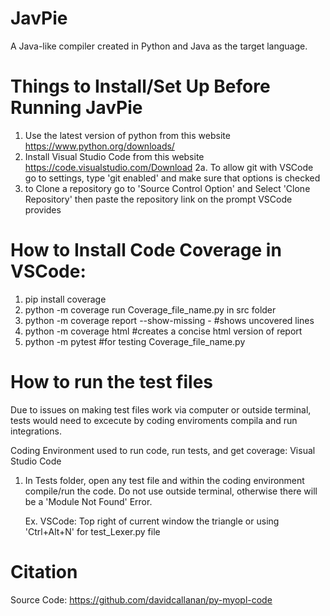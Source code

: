 # JavPie
A Java-like compiler created in Python and Java as the target language.

# Things to Install/Set Up Before Running JavPie
1. Use the latest version of python from this website https://www.python.org/downloads/
2. Install Visual Studio Code from this website https://code.visualstudio.com/Download
2a. To allow git with VSCode go to settings, type 'git enabled' and make sure that options is checked
3. to Clone a repository go to 'Source Control Option' and Select 'Clone Repository' then paste the repository link on the prompt VSCode provides


# How to Install Code Coverage in VSCode:
1. pip install coverage
2. python -m coverage run Coverage_file_name.py in src folder
3. python -m coverage report --show-missing - #shows uncovered lines
4. python -m coverage html #creates a concise html version of report
5. python -m pytest #for testing Coverage_file_name.py



# How to run the test files

Due to issues on making test files work via computer or outside terminal, tests would need to excecute by coding enviroments compila and run integrations.

Coding Environment used to run code, run tests, and get coverage: Visual Studio Code

1. In Tests folder, open any test file and within the coding environment compile/run the code. Do not use outside terminal,
    otherwise there will be a 'Module Not Found' Error.
 
    Ex. VSCode: Top right of current window the triangle or using 'Ctrl+Alt+N' for test_Lexer.py file

# Citation
Source Code:
https://github.com/davidcallanan/py-myopl-code
